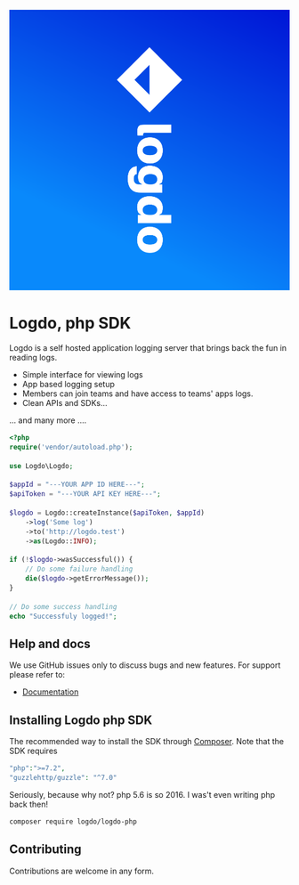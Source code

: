 ![Logdo](.github/logo.png?raw=true)

# Logdo, php SDK

Logdo is a self hosted application logging server that brings back the fun in reading logs.

- Simple interface for viewing logs
- App based logging setup
- Members can join teams and have access to teams' apps logs.
- Clean APIs and SDKs...

... and many more ....

```php
<?php
require('vendor/autoload.php');

use Logdo\Logdo;

$appId = "---YOUR APP ID HERE---";
$apiToken = "---YOUR API KEY HERE---";

$logdo = Logdo::createInstance($apiToken, $appId)
    ->log('Some log')
    ->to('http://logdo.test')
    ->as(Logdo::INFO);

if (!$logdo->wasSuccessful()) {
    // Do some failure handling
    die($logdo->getErrorMessage());
}

// Do some success handling
echo "Successfuly logged!";
```

## Help and docs

We use GitHub issues only to discuss bugs and new features. For support please refer to:

- [Documentation](http://logdo.dev/docs)


## Installing Logdo php SDK

The recommended way to install the SDK through
[Composer](https://getcomposer.org/). Note that the SDK requires 
```php
"php":">=7.2",
"guzzlehttp/guzzle": "^7.0"
```

Seriously, because why not? php 5.6 is so 2016. I was't even writing php back then!

```bash
composer require logdo/logdo-php
```

## Contributing

Contributions are welcome in any form.

